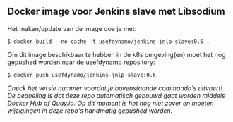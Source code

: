 ## Docker image voor Jenkins slave met Libsodium

Het maken/update van de image doe je met:
```console
$ docker build --no-cache -t usefdynamo/jenkins-jnlp-slave:0.6 .
```

Om dit image beschikbaar te hebben in de k8s omgeving(en) moet het nog gepushed worden naar de usefdynamo repository:
```console
$ docker push usefdynamo/jenkins-jnlp-slave:0.6
```

*Check het versie nummer voordat je bovenstaande commando's uitvoert! De bedoeling is dat deze repo automatisch gebouwd gaat worden middels Docker Hub of Quay.io. Op dit moment is het nog niet zover en moeten wijzigingen in deze repo's handmatig gepushed worden.*
